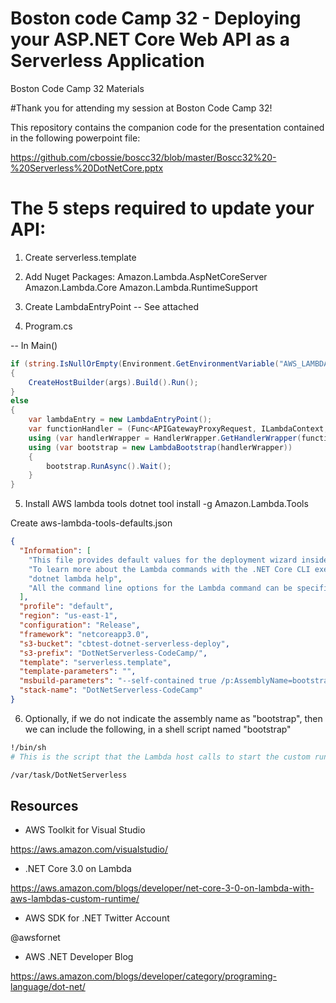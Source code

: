 # Boston code Camp 32 - Deploying your ASP.NET Core Web API as a Serverless Application
Boston Code Camp 32 Materials

#Thank you for attending my session at Boston Code Camp 32!

This repository contains the companion code for the presentation contained in the following powerpoint file:

https://github.com/cbossie/boscc32/blob/master/Boscc32%20-%20Serverless%20DotNetCore.pptx

# The 5 steps required to update your API:

1) Create serverless.template

2) Add Nuget Packages:
Amazon.Lambda.AspNetCoreServer
Amazon.Lambda.Core
Amazon.Lambda.RuntimeSupport

3) Create LambdaEntryPoint
-- See attached

4) Program.cs

-- In Main()
```csharp
if (string.IsNullOrEmpty(Environment.GetEnvironmentVariable("AWS_LAMBDA_FUNCTION_NAME")))
{
	CreateHostBuilder(args).Build().Run();
}
else
{
	var lambdaEntry = new LambdaEntryPoint();
	var functionHandler = (Func<APIGatewayProxyRequest, ILambdaContext, Task<APIGatewayProxyResponse>>)(lambdaEntry.FunctionHandlerAsync);
	using (var handlerWrapper = HandlerWrapper.GetHandlerWrapper(functionHandler, new JsonSerializer()))
	using (var bootstrap = new LambdaBootstrap(handlerWrapper))
	{
		bootstrap.RunAsync().Wait();
	}
}
```

5) Install AWS lambda tools
dotnet tool install -g Amazon.Lambda.Tools

Create aws-lambda-tools-defaults.json

```json
{
  "Information": [
    "This file provides default values for the deployment wizard inside Visual Studio and the AWS Lambda commands added to the .NET Core CLI.",
    "To learn more about the Lambda commands with the .NET Core CLI execute the following command at the command line in the project root directory.",
    "dotnet lambda help",
    "All the command line options for the Lambda command can be specified in this file."
  ],
  "profile": "default",
  "region": "us-east-1",
  "configuration": "Release",
  "framework": "netcoreapp3.0",
  "s3-bucket": "cbtest-dotnet-serverless-deploy",  
  "s3-prefix": "DotNetServerless-CodeCamp/",
  "template": "serverless.template",
  "template-parameters": "",
  "msbuild-parameters": "--self-contained true /p:AssemblyName=bootstrap",
  "stack-name": "DotNetServerless-CodeCamp"
} 
```

6) Optionally, if we do not indicate the assembly name as "bootstrap", then we can include the following, in a shell script named "bootstrap"

```bash
!/bin/sh
# This is the script that the Lambda host calls to start the custom runtime.

/var/task/DotNetServerless
```

## Resources
- AWS Toolkit for Visual Studio

https://aws.amazon.com/visualstudio/
- .NET Core 3.0 on Lambda

https://aws.amazon.com/blogs/developer/net-core-3-0-on-lambda-with-aws-lambdas-custom-runtime/
- AWS SDK for .NET Twitter Account

@awsfornet
- AWS .NET Developer Blog

https://aws.amazon.com/blogs/developer/category/programing-language/dot-net/


